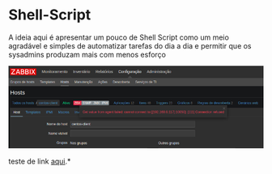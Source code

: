# Shell-Script
A ideia aqui é apresentar um pouco de Shell Script como um meio agradável e simples de automatizar tarefas do dia a dia e permitir que os sysadmins produzam mais com menos esforço


![Imagem do zabbix](CursoShellScript/Images/zabbix.png)


teste de link [aqui](https://github.com/amaurybsouza/Shell-Script/blob/master/CursoShellScript/ScriptsAmaury/RelatorioMaquina.sh).*
